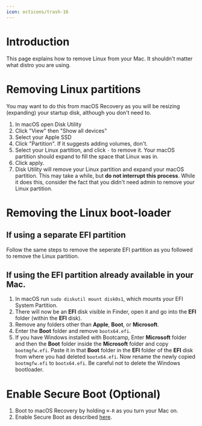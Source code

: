 ```yaml
---
icon: octicons/trash-16
---
```


# Introduction

This page explains how to remove Linux from your Mac. It shouldn't matter what distro you are using.

# Removing Linux partitions

You may want to do this from macOS Recovery as you will be resizing (expanding) your startup disk, although you don't need to.

1. In macOS open Disk Utility
2. Click "View" then "Show all devices"
3. Select your Apple SSD
4. Click "Partition". If it suggests adding volumes, don't.
5. Select your Linux partition, and click `-` to remove it. Your macOS partition should expand to fill the space that Linux was in.
6. Click apply.
7. Disk Utility will remove your Linux partition and expand your macOS partition. This may take a while, but **do not interrupt this process**. While it does this, consider the fact that you didn't need admin to remove your Linux partition.

# Removing the Linux boot-loader

## If using a separate EFI partition

Follow the same steps to remove the seperate EFI partition as you followed to remove the Linux partition.

## If using the EFI partition already available in your Mac.

1. In macOS run `sudo diskutil mount disk0s1`, which mounts your EFI System Partition.
2. There will now be an **EFI** disk visible in Finder, open it and go into the **EFI** folder (within the **EFI** disk).
3. Remove any folders other than **Apple**, **Boot**, or **Microsoft**.
4. Enter the **Boot** folder and remove `bootx64.efi`.
5. If you have Windows installed with Bootcamp, Enter **Microsoft** folder and then the **Boot** folder inside the **Microsoft** folder and copy `bootmgfw.efi`. Paste it in that **Boot** folder in the **EFI** folder of the **EFI** disk from where you had deleted `bootx64.efi`. Now rename the newly copied `bootmgfw.efi` to `bootx64.efi`. Be careful not to delete the Windows bootloader.

# Enable Secure Boot (Optional)

1. Boot to macOS Recovery by holding `⌘-R` as you turn your Mac on.
2. Enable Secure Boot as described [here](https://support.apple.com/en-au/HT208198).
